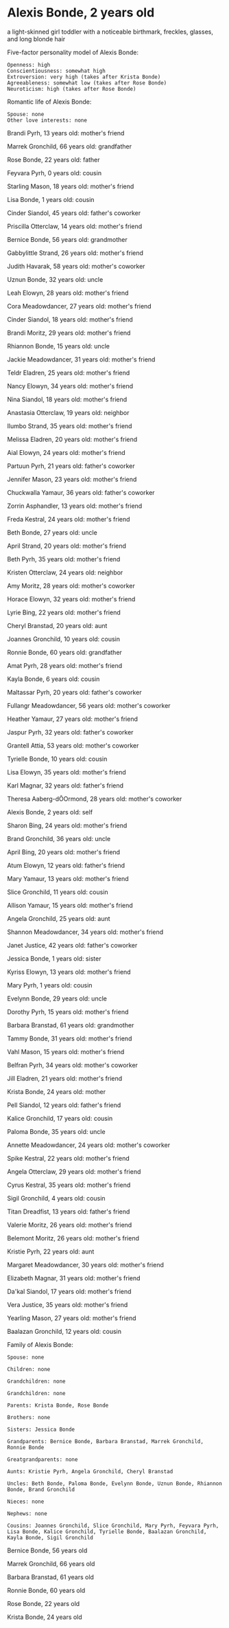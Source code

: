 # Alexis Bonde, 2 years old
a light-skinned girl toddler with a noticeable birthmark, freckles, glasses, and long blonde hair

Five-factor personality model of Alexis Bonde:

	Openness: high
	Conscientiousness: somewhat high
	Extroversion: very high (takes after Krista Bonde)
	Agreeableness: somewhat low (takes after Rose Bonde)
	Neuroticism: high (takes after Rose Bonde)


Romantic life of Alexis Bonde:

	Spouse: none
	Other love interests: none

Brandi Pyrh, 13 years old: mother's friend

Marrek Gronchild, 66 years old: grandfather

Rose Bonde, 22 years old: father

Feyvara Pyrh, 0 years old: cousin

Starling Mason, 18 years old: mother's friend

Lisa Bonde, 1 years old: cousin

Cinder Siandol, 45 years old: father's coworker

Priscilla Otterclaw, 14 years old: mother's friend

Bernice Bonde, 56 years old: grandmother

Gabbylittle Strand, 26 years old: mother's friend

Judith Havarak, 58 years old: mother's coworker

Uznun Bonde, 32 years old: uncle

Leah Elowyn, 28 years old: mother's friend

Cora Meadowdancer, 27 years old: mother's friend

Cinder Siandol, 18 years old: mother's friend

Brandi Moritz, 29 years old: mother's friend

Rhiannon Bonde, 15 years old: uncle

Jackie Meadowdancer, 31 years old: mother's friend

Teldr Eladren, 25 years old: mother's friend

Nancy Elowyn, 34 years old: mother's friend

Nina Siandol, 18 years old: mother's friend

Anastasia Otterclaw, 19 years old: neighbor

Ilumbo Strand, 35 years old: mother's friend

Melissa Eladren, 20 years old: mother's friend

Aial Elowyn, 24 years old: mother's friend

Partuun Pyrh, 21 years old: father's coworker

Jennifer Mason, 23 years old: mother's friend

Chuckwalla Yamaur, 36 years old: father's coworker

Zorrin Asphandler, 13 years old: mother's friend

Freda Kestral, 24 years old: mother's friend

Beth Bonde, 27 years old: uncle

April Strand, 20 years old: mother's friend

Beth Pyrh, 35 years old: mother's friend

Kristen Otterclaw, 24 years old: neighbor

Amy Moritz, 28 years old: mother's coworker

Horace Elowyn, 32 years old: mother's friend

Lyrie Bing, 22 years old: mother's friend

Cheryl Branstad, 20 years old: aunt

Joannes Gronchild, 10 years old: cousin

Ronnie Bonde, 60 years old: grandfather

Amat Pyrh, 28 years old: mother's friend

Kayla Bonde, 6 years old: cousin

Maltassar Pyrh, 20 years old: father's coworker

Fullangr Meadowdancer, 56 years old: mother's coworker

Heather Yamaur, 27 years old: mother's friend

Jaspur Pyrh, 32 years old: father's coworker

Grantell Attia, 53 years old: mother's coworker

Tyrielle Bonde, 10 years old: cousin

Lisa Elowyn, 35 years old: mother's friend

Karl Magnar, 32 years old: father's friend

Theresa Aaberg-dÕOrmond, 28 years old: mother's coworker

Alexis Bonde, 2 years old: self

Sharon Bing, 24 years old: mother's friend

Brand Gronchild, 36 years old: uncle

April Bing, 20 years old: mother's friend

Atum Elowyn, 12 years old: father's friend

Mary Yamaur, 13 years old: mother's friend

Slice Gronchild, 11 years old: cousin

Allison Yamaur, 15 years old: mother's friend

Angela Gronchild, 25 years old: aunt

Shannon Meadowdancer, 34 years old: mother's friend

Janet Justice, 42 years old: father's coworker

Jessica Bonde, 1 years old: sister

Kyriss Elowyn, 13 years old: mother's friend

Mary Pyrh, 1 years old: cousin

Evelynn Bonde, 29 years old: uncle

Dorothy Pyrh, 15 years old: mother's friend

Barbara Branstad, 61 years old: grandmother

Tammy Bonde, 31 years old: mother's friend

Vahl Mason, 15 years old: mother's friend

Belfran Pyrh, 34 years old: mother's coworker

Jill Eladren, 21 years old: mother's friend

Krista Bonde, 24 years old: mother

Pell Siandol, 12 years old: father's friend

Kalice Gronchild, 17 years old: cousin

Paloma Bonde, 35 years old: uncle

Annette Meadowdancer, 24 years old: mother's coworker

Spike Kestral, 22 years old: mother's friend

Angela Otterclaw, 29 years old: mother's friend

Cyrus Kestral, 35 years old: mother's friend

Sigil Gronchild, 4 years old: cousin

Titan Dreadfist, 13 years old: father's friend

Valerie Moritz, 26 years old: mother's friend

Belemont Moritz, 26 years old: mother's friend

Kristie Pyrh, 22 years old: aunt

Margaret Meadowdancer, 30 years old: mother's friend

Elizabeth Magnar, 31 years old: mother's friend

Da'kal Siandol, 17 years old: mother's friend

Vera Justice, 35 years old: mother's friend

Yearling Mason, 27 years old: mother's friend

Baalazan Gronchild, 12 years old: cousin


Family of Alexis Bonde:

	Spouse: none

	Children: none

	Grandchildren: none

	Grandchildren: none

	Parents: Krista Bonde, Rose Bonde

	Brothers: none

	Sisters: Jessica Bonde

	Grandparents: Bernice Bonde, Barbara Branstad, Marrek Gronchild, Ronnie Bonde

	Greatgrandparents: none

	Aunts: Kristie Pyrh, Angela Gronchild, Cheryl Branstad

	Uncles: Beth Bonde, Paloma Bonde, Evelynn Bonde, Uznun Bonde, Rhiannon Bonde, Brand Gronchild

	Nieces: none

	Nephews: none

	Cousins: Joannes Gronchild, Slice Gronchild, Mary Pyrh, Feyvara Pyrh, Lisa Bonde, Kalice Gronchild, Tyrielle Bonde, Baalazan Gronchild, Kayla Bonde, Sigil Gronchild

Bernice Bonde, 56 years old

Marrek Gronchild, 66 years old

Barbara Branstad, 61 years old

Ronnie Bonde, 60 years old

Rose Bonde, 22 years old

Krista Bonde, 24 years old

